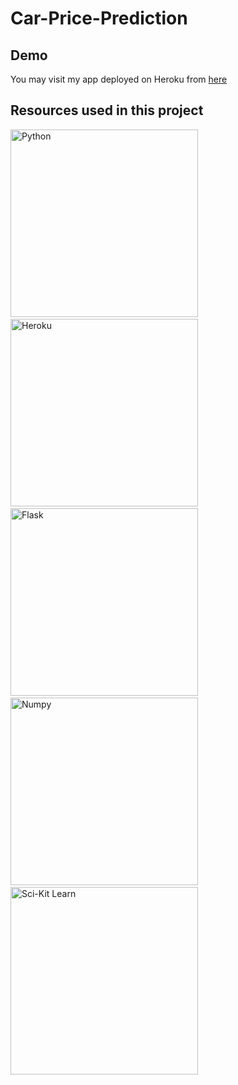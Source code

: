 # Car-Price-Prediction

## Demo

You may visit my app deployed on Heroku from [here](https://car-price-prediction-by-alaa.herokuapp.com/)

## Resources used in this project


<img src="https://www.python.org/static/img/python-logo@2x.png" alt="Python" width="300">&nbsp;&nbsp;&nbsp;&nbsp;<img src="https://resources.mynewsdesk.com/image/upload/ar_16:9,c_fill,dpr_auto,f_auto,g_auto,q_auto,w_864/rasptjnaprtkzys4tbbu.jpg" alt="Heroku" width="300">&nbsp;&nbsp;&nbsp;&nbsp;&nbsp;&nbsp;&nbsp;&nbsp;<img src="https://flask.palletsprojects.com/en/1.1.x/_images/flask-logo.png" alt="Flask" width="300">&nbsp;&nbsp;&nbsp;&nbsp;<img src="https://upload.wikimedia.org/wikipedia/commons/thumb/3/31/NumPy_logo_2020.svg/440px-NumPy_logo_2020.svg.png" alt="Numpy" width="300">&nbsp;&nbsp;&nbsp;&nbsp;<img src="https://upload.wikimedia.org/wikipedia/commons/thumb/0/05/Scikit_learn_logo_small.svg/1200px-Scikit_learn_logo_small.svg.png" alt="Sci-Kit Learn" width="300">&nbsp;&nbsp;&nbsp;&nbsp;




